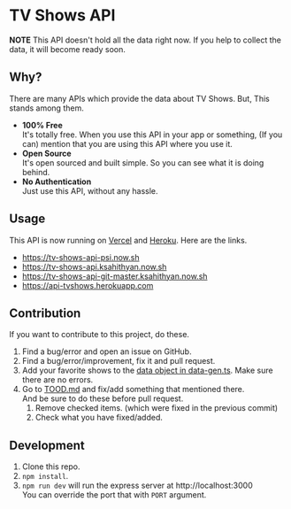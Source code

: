 # TV Shows API

**NOTE** This API doesn't hold all the data right now. If you help to collect the data, it will become ready soon.

## Why?

There are many APIs which provide the data about TV Shows. But, This stands among them.

- **100% Free**   
  It's totally free. When you use this API in your app or something, (If you can) mention that you are using this API where you use it.
- **Open Source**   
  It's open sourced and built simple. So you can see what it is doing behind.
- **No Authentication**   
  Just use this API, without any hassle.

## Usage

This API is now running on [Vercel](https://www.vercel.com) and [Heroku](https://www.heroku.com). Here are the links.

- https://tv-shows-api-psi.now.sh
- https://tv-shows-api.ksahithyan.now.sh
- https://tv-shows-api-git-master.ksahithyan.now.sh
- https://api-tvshows.herokuapp.com

## Contribution

If you want to contribute to this project, do these.

1. Find a bug/error and open an issue on GitHub.
2. Find a bug/error/improvement, fix it and pull request.
3. Add your favorite shows to the [data object in data-gen.ts](./src/data-gen.ts#L10). Make sure there are no errors.
4. Go to [TOOD.md](/TODO.md) and fix/add something that mentioned there.  
And be sure to do these before pull request.
   1. Remove checked items. (which were fixed in the previous commit)
   2. Check what you have fixed/added.

## Development

1. Clone this repo.
2. `npm install`.
3. `npm run dev` will run the express server at http://localhost:3000   
You can override the port that with `PORT` argument.